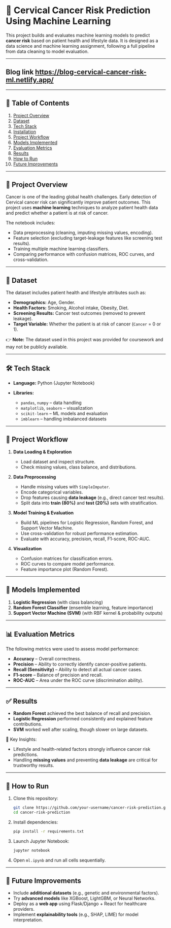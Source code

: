 
# 🧪 Cervical Cancer Risk Prediction Using Machine Learning

This project builds and evaluates machine learning models to predict **cancer risk** based on patient health and lifestyle data. It is designed as a data science and machine learning assignment, following a full pipeline from data cleaning to model evaluation.

---

## Blog link https://blog-cervical-cancer-risk-ml.netlify.app/
---
## 📑 Table of Contents

1. [Project Overview](#project-overview)
2. [Dataset](#dataset)
3. [Tech Stack](#tech-stack)
4. [Installation](#installation)
5. [Project Workflow](#project-workflow)
6. [Models Implemented](#models-implemented)
7. [Evaluation Metrics](#evaluation-metrics)
8. [Results](#results)
9. [How to Run](#how-to-run)
10. [Future Improvements](#future-improvements)

---

## 📌 Project Overview

Cancer is one of the leading global health challenges. Early detection of Cervical cancer risk can significantly improve patient outcomes.
This project uses **machine learning** techniques to analyze patient health data and predict whether a patient is at risk of cancer.

The notebook includes:

* Data preprocessing (cleaning, imputing missing values, encoding).
* Feature selection (excluding target-leakage features like screening test results).
* Training multiple machine learning classifiers.
* Comparing performance with confusion matrices, ROC curves, and cross-validation.

---

## 📂 Dataset

The dataset includes patient health and lifestyle attributes such as:

* **Demographics:** Age, Gender.
* **Health Factors:** Smoking, Alcohol intake, Obesity, Diet.
* **Screening Results:** Cancer test outcomes (removed to prevent leakage).
* **Target Variable:** Whether the patient is at risk of cancer (`Cancer` = 0 or 1).

👉 **Note:** The dataset used in this project was provided for coursework and may not be publicly available.

---

## 🛠 Tech Stack

* **Language:** Python (Jupyter Notebook)
* **Libraries:**

  * `pandas`, `numpy` – data handling
  * `matplotlib`, `seaborn` – visualization
  * `scikit-learn` – ML models and evaluation
  * `imblearn` – handling imbalanced datasets

---

## 🔄 Project Workflow

1. **Data Loading & Exploration**

   * Load dataset and inspect structure.
   * Check missing values, class balance, and distributions.

2. **Data Preprocessing**

   * Handle missing values with `SimpleImputer`.
   * Encode categorical variables.
   * Drop features causing **data leakage** (e.g., direct cancer test results).
   * Split data into **train (80%)** and **test (20%)** sets with stratification.

3. **Model Training & Evaluation**

   * Build ML pipelines for Logistic Regression, Random Forest, and Support Vector Machine.
   * Use cross-validation for robust performance estimation.
   * Evaluate with accuracy, precision, recall, F1-score, ROC-AUC.

4. **Visualization**

   * Confusion matrices for classification errors.
   * ROC curves to compare model performance.
   * Feature importance plot (Random Forest).

---

## 🤖 Models Implemented

1. **Logistic Regression** (with class balancing)
2. **Random Forest Classifier** (ensemble learning, feature importance)
3. **Support Vector Machine (SVM)** (with RBF kernel & probability outputs)

---

## 📊 Evaluation Metrics

The following metrics were used to assess model performance:

* **Accuracy** – Overall correctness.
* **Precision** – Ability to correctly identify cancer-positive patients.
* **Recall (Sensitivity)** – Ability to detect all actual cancer cases.
* **F1-score** – Balance of precision and recall.
* **ROC-AUC** – Area under the ROC curve (discrimination ability).

---

## ✅ Results

* **Random Forest** achieved the best balance of recall and precision.
* **Logistic Regression** performed consistently and explained feature contributions.
* **SVM** worked well after scaling, though slower on large datasets.

📌 Key Insights:

* Lifestyle and health-related factors strongly influence cancer risk predictions.
* Handling **missing values** and preventing **data leakage** are critical for trustworthy results.

---

## 🚀 How to Run

1. Clone this repository:

   ```bash
   git clone https://github.com/your-username/cancer-risk-prediction.git
   cd cancer-risk-prediction
   ```

2. Install dependencies:

   ```bash
   pip install -r requirements.txt
   ```

3. Launch Jupyter Notebook:

   ```bash
   jupyter notebook
   ```

4. Open `ml.ipynb` and run all cells sequentially.

---

## 🔮 Future Improvements

* Include **additional datasets** (e.g., genetic and environmental factors).
* Try **advanced models** like XGBoost, LightGBM, or Neural Networks.
* Deploy as a **web app** using Flask/Django + React for healthcare providers.
* Implement **explainability tools** (e.g., SHAP, LIME) for model interpretation.


